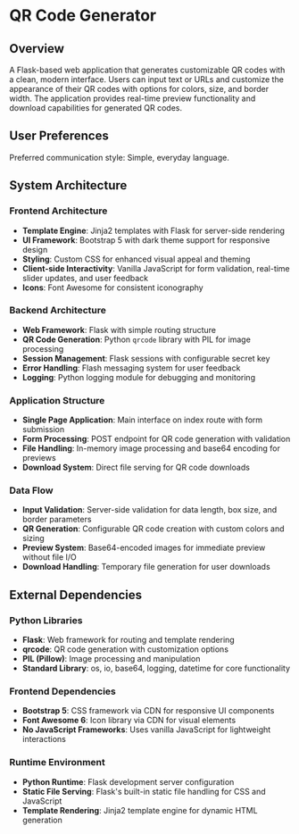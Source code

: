 # QR Code Generator

## Overview

A Flask-based web application that generates customizable QR codes with a clean, modern interface. Users can input text or URLs and customize the appearance of their QR codes with options for colors, size, and border width. The application provides real-time preview functionality and download capabilities for generated QR codes.

## User Preferences

Preferred communication style: Simple, everyday language.

## System Architecture

### Frontend Architecture
- **Template Engine**: Jinja2 templates with Flask for server-side rendering
- **UI Framework**: Bootstrap 5 with dark theme support for responsive design
- **Styling**: Custom CSS for enhanced visual appeal and theming
- **Client-side Interactivity**: Vanilla JavaScript for form validation, real-time slider updates, and user feedback
- **Icons**: Font Awesome for consistent iconography

### Backend Architecture
- **Web Framework**: Flask with simple routing structure
- **QR Code Generation**: Python `qrcode` library with PIL for image processing
- **Session Management**: Flask sessions with configurable secret key
- **Error Handling**: Flash messaging system for user feedback
- **Logging**: Python logging module for debugging and monitoring

### Application Structure
- **Single Page Application**: Main interface on index route with form submission
- **Form Processing**: POST endpoint for QR code generation with validation
- **File Handling**: In-memory image processing and base64 encoding for previews
- **Download System**: Direct file serving for QR code downloads

### Data Flow
- **Input Validation**: Server-side validation for data length, box size, and border parameters
- **QR Generation**: Configurable QR code creation with custom colors and sizing
- **Preview System**: Base64-encoded images for immediate preview without file I/O
- **Download Handling**: Temporary file generation for user downloads

## External Dependencies

### Python Libraries
- **Flask**: Web framework for routing and template rendering
- **qrcode**: QR code generation with customization options
- **PIL (Pillow)**: Image processing and manipulation
- **Standard Library**: os, io, base64, logging, datetime for core functionality

### Frontend Dependencies
- **Bootstrap 5**: CSS framework via CDN for responsive UI components
- **Font Awesome 6**: Icon library via CDN for visual elements
- **No JavaScript Frameworks**: Uses vanilla JavaScript for lightweight interactions

### Runtime Environment
- **Python Runtime**: Flask development server configuration
- **Static File Serving**: Flask's built-in static file handling for CSS and JavaScript
- **Template Rendering**: Jinja2 template engine for dynamic HTML generation